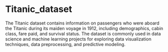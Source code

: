 # Titanic_dataset
The Titanic dataset contains information on passengers who were aboard the Titanic during its maiden voyage in 1912, including demographics, cabin class, fare paid, and survival status. The dataset is commonly used in data science and machine learning projects for exploring data visualization techniques, data preprocessing, and predictive modeling.

